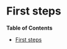 # First steps

<!-- START doctoc  -->
**Table of Contents**

- [First steps](#first-steps)

<!-- END doctoc -->

